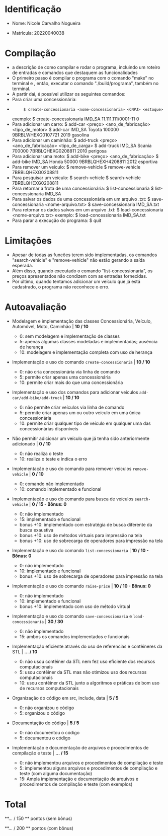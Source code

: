 
# Identificação

* Nome: Nicole Carvalho Nogueira

* Matrícula: 20220040038
  
# Compilação  

* a descrição de como compilar e rodar o programa, incluindo um roteiro de entradas e comandos que destaquem as funcionalidades
* O primeiro passo é compilar o programa com o comando "make" no terminal e , então, executar o comando "./build/programa", também no terminal.
* A partir daí, é possível utilizar os seguintes comandos:
* Para criar uma concessionária:
*          $ create-concessionaria <nome-concessionaria> <CNPJ> <estoque>
  exemplo: $ create-concessionaria IMD_SA 11.111.111/0001-11 0
* Para adicionar um carro:
  $ add-car <nome-concessionaria> <marca> <preço> <chassi> <ano_de_fabricação> <tipo_de_motor>
$ add-car IMD_SA Toyota 100000 9BRBLWHEXG0107721 2019 gasolina
* Para adicionar um caminhão:
  $ add-truck <nome-concessionaria> <marca> <preço> <chassi> <ano_de_fabricação> <tipo_de_carga>
$ add-truck IMD_SA Scania 700000 7BRBLQHEXG0208811 2010 perigosa
* Para adicionar uma moto:
  $ add-bike <nome-concessionaria> <marca> <preço> <chassi> <ano_de_fabricação> <modelo>
$ add-bike IMD_SA Honda 50000 9BRBLQHEXH4208811 2012 esportiva
* Para remover um veículo:
  $ remove-vehicle <chassi>
$ remove-vehicle 7BRBLQHEXG0208811
* Para pesquisar um veículo:
  $ search-vehicle <chassi>
$ search-vehicle 7BRBLQHEXG0208811
* Para retornar a frota de uma concessionária:
  $ list-concessionaria <nome-concessionaria>
$ list-concessionaria IMD_SA
* Para salvar os dados de uma concessionária em um arquivo .txt:
  $ save-concessionaria <nome-arquivo.txt>
$ save-concessionaria IMD_SA.txt
* Para retornar os dados salvos em um arquivo .txt:
  $ load-concessionaria <nome-arquivo.txt>
  exemplo: $ load-concessionaria IMD_SA.txt
* Para parar a execução do programa:
  $ quit

# Limitações

* Apesar de todas as funcões terem sido implementadas, os comandos "search-vehicle" e "remove-vehicle" não estão gerando a saída esperada.
* Além disso, quando executado o comando "list-concessionaria", os preços apresentados não condizem com as entradas fornecidas.
* Por último, quando tentamos adicionar um veículo que já está cadastrado, o programa não reconhece o erro.
   
# Autoavaliação

- Modelagem e implementação das classes Concessionária, Veículo, Automóvel, Moto, Caminhão | **10 / 10**
  - 0: sem modelagem e implementação de classes
  - 5: apenas algumas classes modeladas e implementadas; ausência de herança
  - 10: modelagem e implementação completa com uso de herança
  
- Implementação e uso do comando `create-concessionaria` | **10 / 10**
  - 0: não cria concessionária via linha de comando 
  - 5: permite criar apenas uma concessionária
  - 10: permite criar mais do que uma concessionária
  
- Implementação e uso dos comandos para adicionar veículos `add-car/add-bike/add-truck` | **10 / 10**
  - 0: não permite criar veículos via linha de comando
  - 5: permite criar apenas um ou outro veículo em uma única concessionária
  - 10: permite criar qualquer tipo de veículo em qualquer uma das concessionárias disponíveis

- Não permitir adicionar um veículo que já tenha sido anteriormente adicionado | **0 / 10**
  - 0: não realiza o teste
  - 10: realiza o teste e indica o erro  

- Implementação e uso do comando para remover veículos `remove-vehicle` | **0 / 10**
  - 0: comando não implementado
  - 10: comando implementado e funcional

- Implementação e uso do comando para busca de veículos `search-vehicle` | **0 / 15 - Bônus: 0**
  - 0: não implementado
  - 15: implementado e funcional
  - bonus +10: implementado com estratégia de busca diferente da busca exaustiva
  - bonus +10: uso de métodos virtuais para impressão na tela
  - bonus +10: uso de sobrecarga de operadores para impressão na tela

- Implementação e uso do comando `list-concessionaria` | **10 / 10 - Bônus: 0**
  - 0: não implementado
  - 10: implementado e funcional   
  - bonus +10: uso de sobrecarga de operadores para impressão na tela

- Implementação e uso do comando `raise-price` | **10 / 10 - Bônus: 0**
  - 0: não implementado
  - 10: implementado e funcional 
  - bonus +10: implementado com uso de método virtual

- Implementação e uso do comando `save-concessionaria` e `load-concessionaria` | **30 / 30**
  - 0: não implementado
  - 15: ambos os comandos implementados e funcionais
  
- Implementação eficiente através do uso de referencias e contêineres da STL | **... / 10**
  - 0: não usou contêiner da STL nem fez uso eficiente dos recursos computacionais
  - 5: usou contêiner da STL mas não otimizou uso dos recursos computacionais
  - 10: usou contêiner da STL junto a algoritmos e práticas de bom uso de recursos computacionais
  
- Organização do código em src, include, data | **5 / 5**
  - 0: não organizou o código
  - 5: organizou o código 
  
- Documentação do código | **5 / 5**
  - 0: não documentou o código
  - 5: documentou o código 
  
- Implementação e documentação de arquivos e procedimentos de compilação e teste | **... / 15**
  - 0: não implementou arquivos e procedimentos de compilação e teste
  - 5: implementou alguns arquivos e procedimentos de compilação e teste (com alguma documentação) 
  - 15: Ampla implementação e documentação de arquivos e procedimentos de compilação e teste (com exemplos)
 
 # Total
 
 **... / 150 ** pontos (sem bônus)
 
 **... / 200 ** pontos (com bônus)
